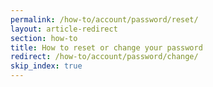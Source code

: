 ```yaml
---
permalink: /how-to/account/password/reset/
layout: article-redirect
section: how-to
title: How to reset or change your password
redirect: /how-to/account/password/change/
skip_index: true
---
```

